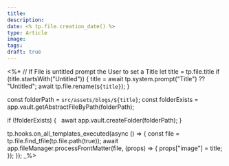 ```yaml
---
title: 
description: 
date: <% tp.file.creation_date() %>
type: Article
image: 
tags: 
draft: true
---
```

<%*
// If File is untitled prompt the User to set a Title
let title = tp.file.title
if (title.startsWith("Untitled")) {
    title = await tp.system.prompt("Title") ?? "Untitled";
    await tp.file.rename(`${title}`);
}

const folderPath = `src/assets/blogs/${title}`;
const folderExists = app.vault.getAbstractFileByPath(folderPath);

if (!folderExists) {
  await app.vault.createFolder(folderPath);
}

tp.hooks.on_all_templates_executed(async () => {
  const file = tp.file.find_tfile(tp.file.path(true));
  await app.fileManager.processFrontMatter(file, (props) => {
    props["image"] = title;
  });
});
_%>

